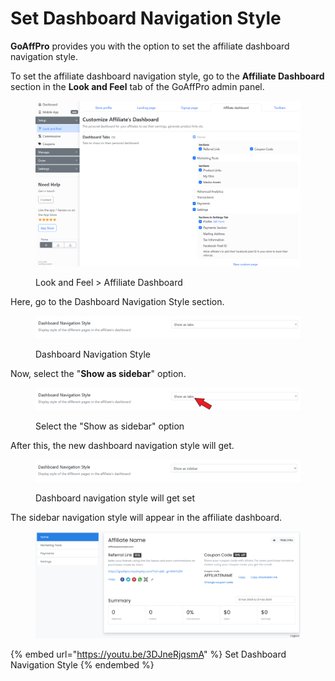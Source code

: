 # Set Dashboard Navigation Style

**GoAffPro** provides you with the option to set the affiliate dashboard navigation style.

To set the affiliate dashboard navigation style, go to the **Affiliate Dashboard** section in the **Look and Feel** tab of the GoAffPro admin panel.&#x20;

<figure><img src="../../.gitbook/assets/image (3636).png" alt=""><figcaption><p>Look and Feel > Affiliate Dashboard</p></figcaption></figure>

Here, go to the Dashboard Navigation Style section.

<figure><img src="../../.gitbook/assets/image (2548).png" alt=""><figcaption><p>Dashboard Navigation Style</p></figcaption></figure>

Now, select the "**Show as sidebar**" option.

<figure><img src="../../.gitbook/assets/Screenshot 2023-02-21 002210.png" alt=""><figcaption><p>Select the "Show as sidebar" option</p></figcaption></figure>

After this, the new dashboard navigation style will get.

<figure><img src="../../.gitbook/assets/image (2951).png" alt=""><figcaption><p>Dashboard navigation style will get set</p></figcaption></figure>

The sidebar navigation style will appear in the affiliate dashboard.

<figure><img src="../../.gitbook/assets/image (2194).png" alt=""><figcaption></figcaption></figure>

{% embed url="https://youtu.be/3DJneRjqsmA" %}
Set Dashboard Navigation Style
{% endembed %}
